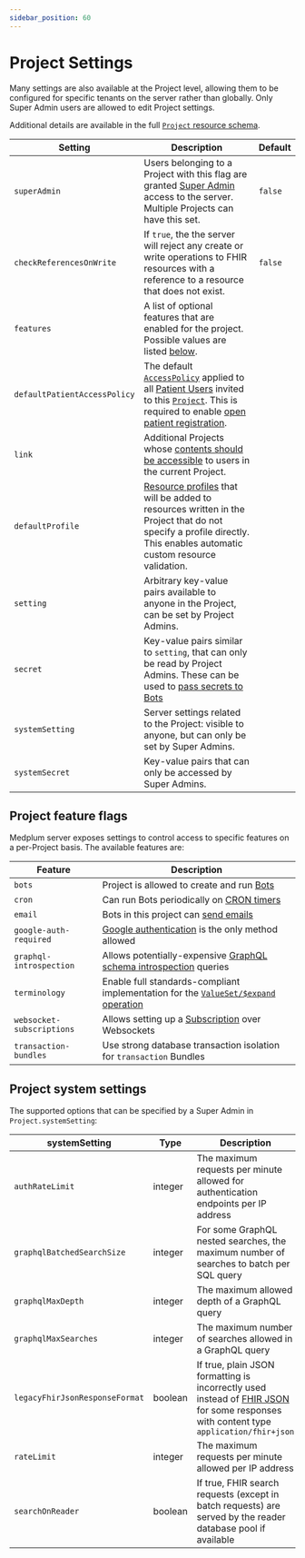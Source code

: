 ```yaml
---
sidebar_position: 60
---
```


# Project Settings

Many settings are also available at the Project level, allowing them to be configured for specific tenants on the server
rather than globally. Only Super Admin users are allowed to edit Project settings.

Additional details are available in the full [`Project` resource schema](/docs/api/fhir/medplum/project).

| Setting                      | Description                                                                                                                                                                                                                                                                                                 | Default |
| ---------------------------- | ----------------------------------------------------------------------------------------------------------------------------------------------------------------------------------------------------------------------------------------------------------------------------------------------------------- | ------- |
| `superAdmin`                 | Users belonging to a Project with this flag are granted [Super Admin](/docs/access/projects#superadmin) access to the server. Multiple Projects can have this set.                                                                                                                                          | `false` |
| `checkReferencesOnWrite`     | If `true`, the the server will reject any create or write operations to FHIR resources with a reference to a resource that does not exist.                                                                                                                                                                  | `false` |
| `features`                   | A list of optional features that are enabled for the project. Possible values are listed [below](#project-feature-flags).                                                                                                                                                                                   |         |
| `defaultPatientAccessPolicy` | The default [`AccessPolicy`](/docs/access/access-policies) applied to all [Patient Users](/docs/auth/user-management-guide#project-scoped-users) invited to this [`Project`](/docs/api/fhir/medplum/project). This is required to enable [open patient registration](/docs/auth/open-patient-registration). |         |
| `link`                       | Additional Projects whose [contents should be accessible](/docs/access/projects#project-linking) to users in the current Project.                                                                                                                                                                           |         |
| `defaultProfile`             | [Resource profiles](http://hl7.org/fhir/R4/profiling.html#resources) that will be added to resources written in the Project that do not specify a profile directly. This enables automatic custom resource validation.                                                                                      |         |
| `setting`                    | Arbitrary key-value pairs available to anyone in the Project, can be set by Project Admins.                                                                                                                                                                                                                 |         |
| `secret`                     | Key-value pairs similar to `setting`, that can only be read by Project Admins. These can be used to [pass secrets to Bots](/docs/bots/bot-secrets)                                                                                                                                                          |         |
| `systemSetting`              | Server settings related to the Project: visible to anyone, but can only be set by Super Admins.                                                                                                                                                                                                             |         |
| `systemSecret`               | Key-value pairs that can only be accessed by Super Admins.                                                                                                                                                                                                                                                  |         |

## Project feature flags

Medplum server exposes settings to control access to specific features on a per-Project basis. The available features
are:

| Feature                   | Description                                                                                                                      |
| ------------------------- | -------------------------------------------------------------------------------------------------------------------------------- |
| `bots`                    | Project is allowed to create and run [Bots](/docs/bots/bot-basics)                                                               |
| `cron`                    | Can run Bots periodically on [CRON timers](https://www.medplum.com/docs/bots/bot-cron-job)                                       |
| `email`                   | Bots in this project can [send emails](/docs/sdk/core.medplumclient.sendemail)                                                   |
| `google-auth-required`    | [Google authentication](/docs/auth/methods/google-auth) is the only method allowed                                               |
| `graphql-introspection`   | Allows potentially-expensive [GraphQL schema introspection](/docs/graphql/basic-queries#overview) queries                        |
| `terminology`             | Enable full standards-compliant implementation for the [`ValueSet/$expand` operation](/docs/api/fhir/operations/valueset-expand) |
| `websocket-subscriptions` | Allows setting up a [Subscription](/docs/subscriptions) over Websockets                                                          |
| `transaction-bundles`     | Use strong database transaction isolation for `transaction` Bundles                                                              |

## Project system settings

The supported options that can be specified by a Super Admin in `Project.systemSetting`:

| systemSetting                  | Type    | Description                                                                                                                                                               | Default |
| ------------------------------ | ------- | ------------------------------------------------------------------------------------------------------------------------------------------------------------------------- | ------- |
| `authRateLimit`                | integer | The maximum requests per minute allowed for authentication endpoints per IP address                                                                                       | 160     |
| `graphqlBatchedSearchSize`     | integer | For some GraphQL nested searches, the maximum number of searches to batch per SQL query                                                                                   | 0       |
| `graphqlMaxDepth`              | integer | The maximum allowed depth of a GraphQL query                                                                                                                              | 12      |
| `graphqlMaxSearches`           | integer | The maximum number of searches allowed in a GraphQL query                                                                                                                 | none    |
| `legacyFhirJsonResponseFormat` | boolean | If true, plain JSON formatting is incorrectly used instead of [FHIR JSON](https://hl7.org/fhir/R4/json.html) for some responses with content type `application/fhir+json` | false   |
| `rateLimit`                    | integer | The maximum requests per minute allowed per IP address                                                                                                                    | 60000   |
| `searchOnReader`               | boolean | If true, FHIR search requests (except in batch requests) are served by the reader database pool if available                                                              | false   |
